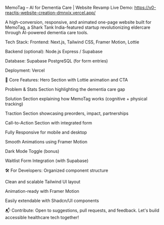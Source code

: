  MemoTag – AI for Dementia Care | Website Revamp
 Live Demo: https://v0-reactjs-website-creation-dmnxix.vercel.app/

A high-conversion, responsive, and animated one-page website built for MemoTag, a Shark Tank India-featured startup revolutionizing eldercare through AI-powered dementia care tools.

 Tech Stack:
Frontend: Next.js, Tailwind CSS, Framer Motion, Lottie

Backend (optional): Node.js Express / Supabase

Database: Supabase PostgreSQL (for form entries)

Deployment: Vercel

📄 Core Features:
Hero Section with Lottie animation and CTA

Problem & Stats Section highlighting the dementia care gap

Solution Section explaining how MemoTag works (cognitive + physical tracking)

Traction Section showcasing preorders, impact, partnerships

Call-to-Action Section with integrated form

Fully Responsive for mobile and desktop

Smooth Animations using Framer Motion

Dark Mode Toggle (bonus)

Waitlist Form Integration (with Supabase)

🛠️ For Developers:
Organized component structure

Clean and scalable Tailwind UI layout

Animation-ready with Framer Motion

Easily extendable with Shadcn/UI components

📬 Contribute:
Open to suggestions, pull requests, and feedback. Let's build accessible healthcare tech together!

